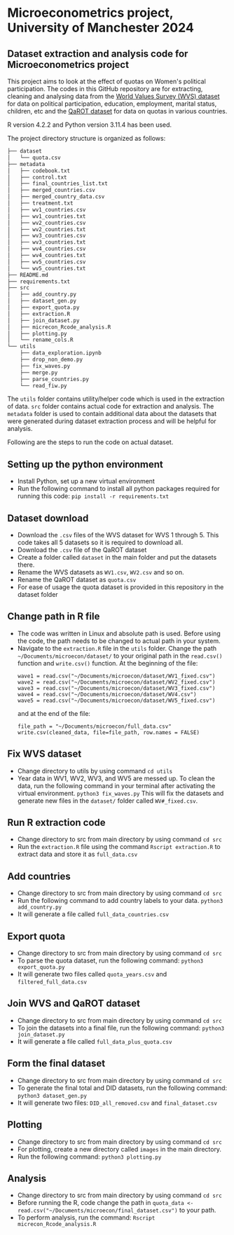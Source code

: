 # Microeconometrics project, University of Manchester 2024

## Dataset extraction and analysis code for Microeconometrics project

This project aims to look at the effect of quotas on Women's political participation. The codes in this GitHub repository are for extracting, cleaning and analysing data from the [World Values Survey (WVS) dataset](https://www.worldvaluessurvey.org/wvs.jsp) for data on political participation, education, employment, marital status, children, etc and the [QaROT dataset](https://www.openicpsr.org/openicpsr/project/100918/version/V1/view) for data on quotas in various countries. 

R version 4.2.2 and Python version 3.11.4 has been used. 

The project directory structure is organized as follows:

```bash
├── dataset
│   └── quota.csv
├── metadata
│   ├── codebook.txt
│   ├── control.txt
│   ├── final_countries_list.txt
│   ├── merged_countries.csv
│   ├── merged_country_data.csv
│   ├── treatment.txt
│   ├── wv1_countries.csv
│   ├── wv1_countries.txt
│   ├── wv2_countries.csv
│   ├── wv2_countries.txt
│   ├── wv3_countries.csv
│   ├── wv3_countries.txt
│   ├── wv4_countries.csv
│   ├── wv4_countries.txt
│   ├── wv5_countries.csv
│   └── wv5_countries.txt
├── README.md
├── requirements.txt
├── src
│   ├── add_country.py
│   ├── dataset_gen.py
│   ├── export_quota.py
│   ├── extraction.R
│   ├── join_dataset.py
│   ├── micrecon_Rcode_analysis.R
│   ├── plotting.py
│   └── rename_cols.R
└── utils
    ├── data_exploration.ipynb
    ├── drop_non_demo.py
    ├── fix_waves.py
    ├── merge.py
    ├── parse_countries.py
    └── read_fiw.py
```

The `utils` folder contains utility/helper code which is used in the extraction of data. `src` folder contains actual code for extraction and analysis. The `metadata` folder is used to contain additional data about the datasets that were generated during dataset extraction process and will be helpful for analysis. 

Following are the steps to run the code on actual dataset. 

## Setting up the python environment
- Install Python, set up a new virtual environment
- Run the following command to install all python packages required for running this code: `pip install -r requirements.txt`

## Dataset download
- Download the `.csv` files of the WVS dataset for WVS 1 through 5. This code takes all 5 datasets so it is required to download all. 
- Download the `.csv` file of the QaROT dataset
- Create a folder called `dataset` in the main folder and put the datasets there.
- Rename the WVS datasets as `WV1.csv`, `WV2.csv` and so on. 
- Rename the QaROT dataset as `quota.csv`
- For ease of usage the quota dataset is provided in this repository in the dataset folder

## Change path in R file
-  The code was written in Linux and absolute path is used. Before using the code, the path needs to be changed to actual path in your system. 
- Navigate to the `extraction.R` file in the `utils` folder. Change the path `~/Documents/microecon/dataset/` to your original path in the `read.csv()` function and `write.csv()` function. 
At the beginning of the file: 
    ```
    wave1 = read.csv("~/Documents/microecon/dataset/WV1_fixed.csv")
    wave2 = read.csv("~/Documents/microecon/dataset/WV2_fixed.csv")
    wave3 = read.csv("~/Documents/microecon/dataset/WV3_fixed.csv")
    wave4 = read.csv("~/Documents/microecon/dataset/WV4.csv")
    wave5 = read.csv("~/Documents/microecon/dataset/WV5_fixed.csv")
    ``` 
    and at the end of the file:
    ```
    file_path = "~/Documents/microecon/full_data.csv"
    write.csv(cleaned_data, file=file_path, row.names = FALSE)
    ```

## Fix WVS dataset 
- Change directory to utils by using command `cd utils`
- Year data in WV1, WV2, WV3, and WV5 are messed up. To clean the data, run the following command in your terminal after activating the virtual environment. 
    ```python3 fix_waves.py```
    This will fix the datasets and generate new files in the `dataset/` folder called `WV#_fixed.csv`.

## Run R extraction code
- Change directory to src from main directory by using command `cd src`
- Run the `extraction.R` file using the command `Rscript extraction.R` to extract data and store it as `full_data.csv`

## Add countries
- Change directory to src from main directory by using command `cd src`
- Run the following command to add country labels to your data. 
`python3 add_country.py` 
- It will generate a file called `full_data_countries.csv`

## Export quota 
- Change directory to src from main directory by using command `cd src`
- To parse the quota dataset, run the following command:
`python3 export_quota.py`
- It will generate two files called `quota_years.csv` and `filtered_full_data.csv` 

## Join WVS and QaROT dataset
- Change directory to src from main directory by using command `cd src`
- To join the datasets into a final file, run the following command:
`python3 join_dataset.py`
- It will generate a file called `full_data_plus_quota.csv`


## Form the final dataset
- Change directory to src from main directory by using command `cd src`
- To generate the final total and DID datasets, run the following command:
`python3 dataset_gen.py`
- It will generate two files: `DID_all_removed.csv` and `final_dataset.csv`

## Plotting
- Change directory to src from main directory by using command `cd src`
- For plotting, create a new directory called `images` in the main directory. 
- Run the following command:
`python3 plotting.py`

## Analysis 
- Change directory to src from main directory by using command `cd src`
- Before running the R, code change the path in `quota_data <- read.csv("~/Documents/microecon/final_dataset.csv")` to your path.
- To perform analysis, run the command: 
`Rscript micrecon_Rcode_analysis.R`